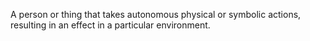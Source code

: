 A person or thing that takes autonomous physical or symbolic actions, resulting in an effect in a particular environment. 